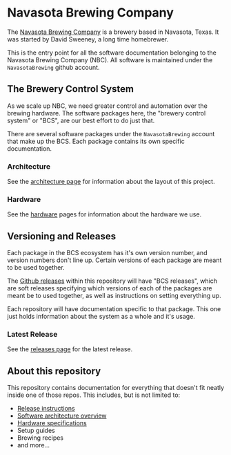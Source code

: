# Navasota Brewing Company

The [Navasota Brewing Company](https://navasotabrewing.com) is a brewery based in Navasota, Texas. It was started by David Sweeney, a long time homebrewer.

This is the entry point for all the software documentation belonging to the Navasota Brewing Company (NBC). All software is maintained under the `NavasotaBrewing` github account.

## The Brewery Control System
As we scale up NBC, we need greater control and automation over the brewing hardware. The software packages here, the "brewery control system" or "BCS", are our best effort to do just that.

There are several software packages under the `NavasotaBrewing` account that make up the BCS. Each package contains its own specific documentation.

### Architecture
See the [architecture page](architecture.md) for information about the layout of this project.

### Hardware
See the [hardware](hardware/readme.md) pages for information about the hardware we use.

## Versioning and Releases
Each package in the BCS ecosystem has it's own version number, and version numbers don't line up. Certain versions of each package are meant to be used together.

The [Github releases](https://github.com/NavasotaBrewing/readme/releases/) within this repository will have "BCS releases", which are soft releases specifying which versions of each of the packages are meant be to used together, as well as instructions on setting everything up.

Each repository will have documentation specific to that package. This one just holds information about the system as a whole and it's usage.

### Latest Release

See the [releases page](https://github.com/NavasotaBrewing/readme/releases/) for the latest release.

## About this repository
This repository contains documentation for everything that doesn't fit neatly inside one of those repos. This includes, but is not limited to:

 * [Release instructions](https://github.com/NavasotaBrewing/readme/releases/)
 * [Software architecture overview](architecture.md)
 * [Hardware specifications](hardware/index.md)
 * Setup guides
 * Brewing recipes
 * and more...

